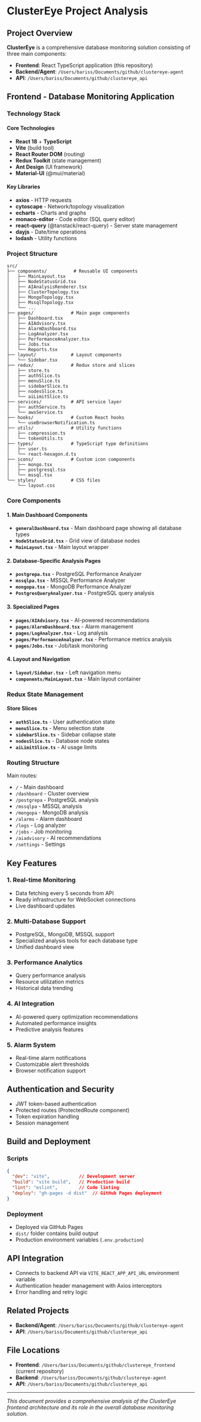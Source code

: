 # ClusterEye Project Analysis

## Project Overview

**ClusterEye** is a comprehensive database monitoring solution consisting of three main components:

- **Frontend**: React TypeScript application (this repository)
- **Backend/Agent**: `/Users/bariss/Documents/github/clustereye-agent`
- **API**: `/Users/bariss/Documents/github/clustereye_api`

## Frontend - Database Monitoring Application

### Technology Stack

#### Core Technologies
- **React 18** + **TypeScript** 
- **Vite** (build tool)
- **React Router DOM** (routing)
- **Redux Toolkit** (state management)
- **Ant Design** (UI framework)
- **Material-UI** (@mui/material)

#### Key Libraries
- **axios** - HTTP requests
- **cytoscape** - Network/topology visualization
- **echarts** - Charts and graphs
- **monaco-editor** - Code editor (SQL query editor)
- **react-query** (@tanstack/react-query) - Server state management
- **dayjs** - Date/time operations
- **lodash** - Utility functions

### Project Structure

```
src/
├── components/          # Reusable UI components
│   ├── MainLayout.tsx
│   ├── NodeStatusGrid.tsx
│   ├── AIAnalysisRenderer.tsx
│   ├── ClusterTopology.tsx
│   ├── MongoTopology.tsx
│   ├── MssqlTopology.tsx
│   └── ...
├── pages/              # Main page components
│   ├── Dashboard.tsx
│   ├── AIAdvisory.tsx
│   ├── AlarmDashboard.tsx
│   ├── LogAnalyzer.tsx
│   ├── PerformanceAnalyzer.tsx
│   ├── Jobs.tsx
│   └── Reports.tsx
├── layout/             # Layout components
│   └── Sidebar.tsx
├── redux/              # Redux store and slices
│   ├── store.ts
│   ├── authSlice.ts
│   ├── menuSlice.ts
│   ├── sidebarSlice.ts
│   ├── nodesSlice.ts
│   └── aiLimitSlice.ts
├── services/           # API service layer
│   ├── authService.ts
│   └── awsService.ts
├── hooks/              # Custom React hooks
│   └── useBrowserNotification.ts
├── utils/              # Utility functions
│   ├── compression.ts
│   └── tokenUtils.ts
├── types/              # TypeScript type definitions
│   ├── user.ts
│   └── react-hexagon.d.ts
├── icons/              # Custom icon components
│   ├── mongo.tsx
│   ├── postgresql.tsx
│   └── mssql.tsx
└── styles/             # CSS files
    └── layout.css
```

### Core Components

#### 1. Main Dashboard Components
- **`generalDashboard.tsx`** - Main dashboard page showing all database types
- **`NodeStatusGrid.tsx`** - Grid view of database nodes
- **`MainLayout.tsx`** - Main layout wrapper

#### 2. Database-Specific Analysis Pages
- **`postgrepa.tsx`** - PostgreSQL Performance Analyzer
- **`mssqlpa.tsx`** - MSSQL Performance Analyzer  
- **`mongopa.tsx`** - MongoDB Performance Analyzer
- **`PostgresQueryAnalyzer.tsx`** - PostgreSQL query analysis

#### 3. Specialized Pages
- **`pages/AIAdvisory.tsx`** - AI-powered recommendations
- **`pages/AlarmDashboard.tsx`** - Alarm management
- **`pages/LogAnalyzer.tsx`** - Log analysis
- **`pages/PerformanceAnalyzer.tsx`** - Performance metrics analysis
- **`pages/Jobs.tsx`** - Job/task monitoring

#### 4. Layout and Navigation
- **`layout/Sidebar.tsx`** - Left navigation menu
- **`components/MainLayout.tsx`** - Main layout container

### Redux State Management

#### Store Slices
- **`authSlice.ts`** - User authentication state
- **`menuSlice.ts`** - Menu selection state
- **`sidebarSlice.ts`** - Sidebar collapse state
- **`nodesSlice.ts`** - Database node states
- **`aiLimitSlice.ts`** - AI usage limits

### Routing Structure

Main routes:
- `/` - Main dashboard
- `/dashboard` - Cluster overview
- `/postgrepa` - PostgreSQL analysis
- `/mssqlpa` - MSSQL analysis  
- `/mongopa` - MongoDB analysis
- `/alarms` - Alarm dashboard
- `/logs` - Log analyzer
- `/jobs` - Job monitoring
- `/aiadvisory` - AI recommendations
- `/settings` - Settings

## Key Features

### 1. Real-time Monitoring
- Data fetching every 5 seconds from API
- Ready infrastructure for WebSocket connections
- Live dashboard updates

### 2. Multi-Database Support
- PostgreSQL, MongoDB, MSSQL support
- Specialized analysis tools for each database type
- Unified dashboard view

### 3. Performance Analytics
- Query performance analysis
- Resource utilization metrics
- Historical data trending

### 4. AI Integration
- AI-powered query optimization recommendations
- Automated performance insights
- Predictive analysis features

### 5. Alarm System
- Real-time alarm notifications
- Customizable alert thresholds
- Browser notification support

## Authentication and Security

- JWT token-based authentication
- Protected routes (ProtectedRoute component)
- Token expiration handling
- Session management

## Build and Deployment

### Scripts
```json
{
  "dev": "vite",           // Development server
  "build": "vite build",   // Production build
  "lint": "eslint",        // Code linting
  "deploy": "gh-pages -d dist"  // GitHub Pages deployment
}
```

### Deployment
- Deployed via GitHub Pages
- `dist/` folder contains build output
- Production environment variables (`.env.production`)

## API Integration

- Connects to backend API via `VITE_REACT_APP_API_URL` environment variable
- Authentication header management with Axios interceptors
- Error handling and retry logic

## Related Projects

- **Backend/Agent**: `/Users/bariss/Documents/github/clustereye-agent`
- **API**: `/Users/bariss/Documents/github/clustereye_api`

## File Locations

- **Frontend**: `/Users/bariss/Documents/github/clustereye_frontend` (current repository)
- **Backend**: `/Users/bariss/Documents/github/clustereye-agent`
- **API**: `/Users/bariss/Documents/github/clustereye_api`

---

*This document provides a comprehensive analysis of the ClusterEye frontend architecture and its role in the overall database monitoring solution.*